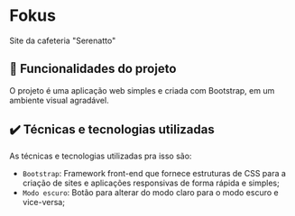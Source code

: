 # Fokus

Site da cafeteria "Serenatto"

## 🔨 Funcionalidades do projeto
O projeto é uma aplicação web simples e criada com Bootstrap, em um ambiente visual agradável.

## ✔️ Técnicas e tecnologias utilizadas

As técnicas e tecnologias utilizadas pra isso são:

- `Bootstrap`: Framework front-end que fornece estruturas de CSS para a criação de sites e aplicações responsivas de forma rápida e simples;
- `Modo escuro`: Botão para alterar do modo claro para o modo escuro e vice-versa;
